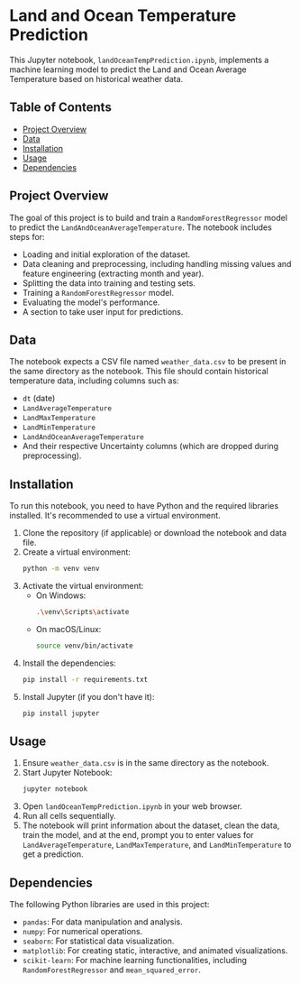 # Land and Ocean Temperature Prediction

This Jupyter notebook, `landOceanTempPrediction.ipynb`, implements a machine learning model to predict the Land and Ocean Average Temperature based on historical weather data.

## Table of Contents

- [Project Overview](#project-overview)
- [Data](#data)
- [Installation](#installation)
- [Usage](#usage)
- [Dependencies](#dependencies)

## Project Overview

The goal of this project is to build and train a `RandomForestRegressor` model to predict the `LandAndOceanAverageTemperature`. The notebook includes steps for:

- Loading and initial exploration of the dataset.
- Data cleaning and preprocessing, including handling missing values and feature engineering (extracting month and year).
- Splitting the data into training and testing sets.
- Training a `RandomForestRegressor` model.
- Evaluating the model's performance.
- A section to take user input for predictions.

## Data

The notebook expects a CSV file named `weather_data.csv` to be present in the same directory as the notebook. This file should contain historical temperature data, including columns such as:

- `dt` (date)
- `LandAverageTemperature`
- `LandMaxTemperature`
- `LandMinTemperature`
- `LandAndOceanAverageTemperature`
- And their respective Uncertainty columns (which are dropped during preprocessing).

## Installation

To run this notebook, you need to have Python and the required libraries installed. It's recommended to use a virtual environment.

1. Clone the repository (if applicable) or download the notebook and data file.
2. Create a virtual environment:
    ```bash
    python -m venv venv
    ```
3. Activate the virtual environment:
    - On Windows:
        ```bash
        .\venv\Scripts\activate
        ```
    - On macOS/Linux:
        ```bash
        source venv/bin/activate
        ```
4. Install the dependencies:
    ```bash
    pip install -r requirements.txt
    ```
5. Install Jupyter (if you don't have it):
    ```bash
    pip install jupyter
    ```

## Usage

1. Ensure `weather_data.csv` is in the same directory as the notebook.
2. Start Jupyter Notebook:
    ```bash
    jupyter notebook
    ```
3. Open `landOceanTempPrediction.ipynb` in your web browser.
4. Run all cells sequentially.
5. The notebook will print information about the dataset, clean the data, train the model, and at the end, prompt you to enter values for `LandAverageTemperature`, `LandMaxTemperature`, and `LandMinTemperature` to get a prediction.

## Dependencies

The following Python libraries are used in this project:

- `pandas`: For data manipulation and analysis.
- `numpy`: For numerical operations.
- `seaborn`: For statistical data visualization.
- `matplotlib`: For creating static, interactive, and animated visualizations.
- `scikit-learn`: For machine learning functionalities, including `RandomForestRegressor` and `mean_squared_error`.